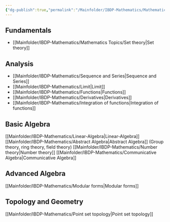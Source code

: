 ```yaml
---
{"dg-publish":true,"permalink":"/Mainfolder/IBDP-Mathematics/Mathematics Topic/"}
---
```


## Fundamentals
- [[Mainfolder/IBDP-Mathematics/Mathematics Topics/Set theory\|Set theory]] 
## Analysis
- [[Mainfolder/IBDP-Mathematics/Sequence and Series\|Sequence and Series]]
- [[Mainfolder/IBDP-Mathematics/Limit\|Limit]]
- [[Mainfolder/IBDP-Mathematics/Functions\|Functions]]
- [[Mainfolder/IBDP-Mathematics/Derivatives\|Derivatives]]
- [[Mainfolder/IBDP-Mathematics/Integration of functions\|Integration of functions]] 
## Basic Algebra
[[Mainfolder/IBDP-Mathematics/Linear-Algebra\|Linear-Algebra]] 
[[Mainfolder/IBDP-Mathematics/Abstract Algebra\|Abstract Algebra]] (Group theory, ring theory, field theory)
[[Mainfolder/IBDP-Mathematics/Number theory\|Number theory]]
[[Mainfolder/IBDP-Mathematics/Communicative Algebra\|Communicative Algebra]]


## Advanced Algebra
[[Mainfolder/IBDP-Mathematics/Modular forms\|Modular forms]]


## Topology and Geometry
[[Mainfolder/IBDP-Mathematics/Point set topology\|Point set topology]]
